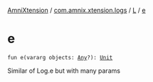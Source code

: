 [AmniXtension](../../index.md) / [com.amnix.xtension.logs](../index.md) / [L](index.md) / [e](./e.md)

# e

`fun e(vararg objects: `[`Any`](https://kotlinlang.org/api/latest/jvm/stdlib/kotlin/-any/index.html)`?): `[`Unit`](https://kotlinlang.org/api/latest/jvm/stdlib/kotlin/-unit/index.html)

Similar of Log.e but with many params

